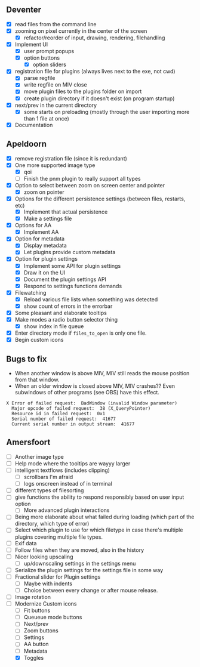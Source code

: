 ## Deventer
- [x] read files from the command line
- [x] zooming on pixel currently in the center of the screen
	- [x] refactor/reorder of input, drawing, rendering, filehandling
- [x] Implement UI
	- [x] user prompt popups
	- [x] option buttons
		- [x] option sliders
- [x] registration file for plugins (always lives next to the exe, not cwd)
	- [x] parse regfile
	- [x] write regfile on MIV close
	- [x] move plugin files to the plugins folder on import
	- [x] create plugin directory if it doesn't exist (on program startup)
- [x] next/prev in the current directory
	- [x] some starts on preloading (mostly through the user importing more than 1 file at once)
- [x] Documentation

## Apeldoorn
- [x] remove registration file (since it is redundant)
- [x] One more supported image type
	- [x] qoi
	- [ ] Finish the pnm plugin to really support all types
- [x] Option to select between zoom on screen center and pointer
	- [x] zoom on pointer
- [x] Options for the different persistence settings (between files, restarts, etc)
	- [x] Implement that actual persistence
	- [x] Make a settings file
- [x] Options for AA
	- [x] Implement AA
- [x] Option for metadata
	- [x] Display metadata
	- [x] Let plugins provide custom metadata
- [x] Option for plugin settings
	- [x] Implement some API for plugin settings
	- [x] Draw it on the UI
	- [x] Document the plugin settings API
	- [x] Respond to settings functions demands
- [x] Filewatching
	- [x] Reload various file lists when something was detected
	- [x] show count of errors in the errorbar
- [x] Some pleasant and elaborate tooltips
- [x] Make modes a radio button selector thing
	- [x] show index in file queue
- [x] Enter directory mode if `files_to_open` is only one file.
- [x] Begin custom icons

## Bugs to fix
- When another window is above MIV, MIV still reads the mouse position from that window.
- When an older window is closed above MIV, MIV crashes?? Even subwindows of other programs (see OBS) have this effect.
```
X Error of failed request:  BadWindow (invalid Window parameter)
  Major opcode of failed request:  38 (X_QueryPointer)
  Resource id in failed request:  0x1
  Serial number of failed request:  41677
  Current serial number in output stream:  41677
```

## Amersfoort
- [ ] Another image type
- [ ] Help mode where the tooltips are wayyy larger
- [ ] intelligent textflows (includes clipping)
	- [ ] scrollbars I'm afraid
	- [ ] logs onscreen instead of in terminal
- [ ] different types of filesorting
- [ ] give functions the ability to respond responsibly based on user input option
	- [ ] More advanced plugin interactions
- [ ] Being more elaborate about what failed during loading (which part of the directory, which type of error)
- [ ] Select which plugin to use for which filetype in case there's multiple plugins covering multiple file types.
- [ ] Exif data
- [ ] Follow files when they are moved, also in the history
- [ ] Nicer looking upscaling
	- [ ] up/downscaling settings in the settings menu
- [ ] Serialize the plugin settings for the settings file in some way
- [ ] Fractional slider for Plugin settings
	- [ ] Maybe with indents
	- [ ] Choice between every change or after mouse release.
- [ ] Image rotation
- [ ] Modernize Custom icons
	- [ ] Fit buttons
	- [ ] Queueue mode buttons
	- [ ] Next/prev
	- [ ] Zoom buttons
	- [ ] Settings
	- [ ] AA button
	- [ ] Metadata
	- [x] Toggles
